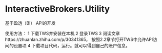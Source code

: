 # InteractiveBrokers.Utility
基于盈透（BI） API的开发


使用方法：
1 下载TWS并安装在本机
2 登录TWS
3 阅读文章https://zhuanlan.zhihu.com/p/30341365， 按照2.2章节打开TWS中允许API访问的设置项
4 下载项目代码，运行。就可以得到自己的账户信息。
